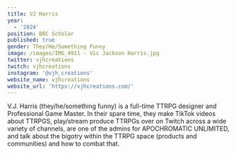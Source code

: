 ```yaml
---
title: VJ Harris
year:
  - '2024'
position: BBC Scholar
published: true
gender: They/He/Something Funny
image: /images/IMG_4911 - Vic Jackson Harris.jpg
twitter: vjhcreations
twitch: vjhcreations
instagram: '@vjh_creations'
website_name: vjhcreations
website_url: 'https://vjhcreations.com/'
---
```


V.J. Harris (they/he/something funny) is a full-time TTRPG designer and Professional Game Master. In their spare time, they make TikTok videos about TTRPGS, play/stream produce TTRPGs over on Twitch across a wide variety of channels, are one of the admins for APOCHROMATIC UNLIMITED, and talk about the bigotry within the TTRPG space (products and communities) and how to combat that.

